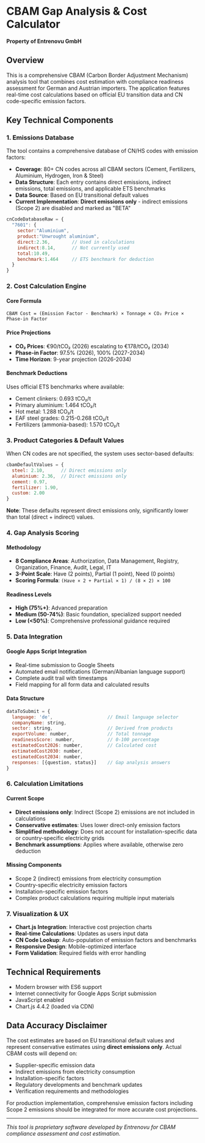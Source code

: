 # CBAM Gap Analysis & Cost Calculator

**Property of Entrenovu GmbH**

## Overview

This is a comprehensive CBAM (Carbon Border Adjustment Mechanism) analysis tool that combines cost estimation with compliance readiness assessment for German and Austrian importers. The application features real-time cost calculations based on official EU transition data and CN code-specific emission factors.

## Key Technical Components

### 1. Emissions Database

The tool contains a comprehensive database of CN/HS codes with emission factors:

- **Coverage**: 80+ CN codes across all CBAM sectors (Cement, Fertilizers, Aluminium, Hydrogen, Iron & Steel)
- **Data Structure**: Each entry contains direct emissions, indirect emissions, total emissions, and applicable ETS benchmarks
- **Data Source**: Based on EU transitional default values
- **Current Implementation**: **Direct emissions only** - indirect emissions (Scope 2) are disabled and marked as "BETA"

```javascript
cnCodeDatabaseRaw = {
  "7601": { 
    sector:"Aluminium", 
    product:"Unwrought aluminium", 
    direct:2.36,        // Used in calculations
    indirect:8.14,      // Not currently used
    total:10.49, 
    benchmark:1.464     // ETS benchmark for deduction
  }
}
```

### 2. Cost Calculation Engine

#### Core Formula
```
CBAM Cost = (Emission Factor - Benchmark) × Tonnage × CO₂ Price × Phase-in Factor
```

#### Price Projections
- **CO₂ Prices**: €90/tCO₂ (2026) escalating to €178/tCO₂ (2034)
- **Phase-in Factor**: 97.5% (2026), 100% (2027-2034)
- **Time Horizon**: 9-year projection (2026-2034)

#### Benchmark Deductions
Uses official ETS benchmarks where available:
- Cement clinkers: 0.693 tCO₂/t
- Primary aluminium: 1.464 tCO₂/t
- Hot metal: 1.288 tCO₂/t
- EAF steel grades: 0.215-0.268 tCO₂/t
- Fertilizers (ammonia-based): 1.570 tCO₂/t

### 3. Product Categories & Default Values

When CN codes are not specified, the system uses sector-based defaults:

```javascript
cbamDefaultValues = { 
  steel: 2.10,      // Direct emissions only
  aluminium: 2.36,  // Direct emissions only  
  cement: 0.97, 
  fertilizer: 1.90, 
  custom: 2.00 
}
```

**Note**: These defaults represent direct emissions only, significantly lower than total (direct + indirect) values.

### 4. Gap Analysis Scoring

#### Methodology
- **8 Compliance Areas**: Authorization, Data Management, Registry, Organization, Finance, Audit, Legal, IT
- **3-Point Scale**: Have (2 points), Partial (1 point), Need (0 points)
- **Scoring Formula**: `(Have × 2 + Partial × 1) / (8 × 2) × 100`

#### Readiness Levels
- **High (75%+)**: Advanced preparation
- **Medium (50-74%)**: Basic foundation, specialized support needed
- **Low (<50%)**: Comprehensive professional guidance required

### 5. Data Integration

#### Google Apps Script Integration
- Real-time submission to Google Sheets
- Automated email notifications (German/Albanian language support)
- Complete audit trail with timestamps
- Field mapping for all form data and calculated results

#### Data Structure
```javascript
dataToSubmit = {
  language: 'de',                    // Email language selector
  companyName: string,
  sector: string,                    // Derived from products
  exportVolume: number,              // Total tonnage
  readinessScore: number,            // 0-100 percentage
  estimatedCost2026: number,         // Calculated cost
  estimatedCost2030: number,
  estimatedCost2034: number,
  responses: [{question, status}]    // Gap analysis answers
}
```

### 6. Calculation Limitations

#### Current Scope
- **Direct emissions only**: Indirect (Scope 2) emissions are not included in calculations
- **Conservative estimates**: Uses lower direct-only emission factors
- **Simplified methodology**: Does not account for installation-specific data or country-specific electricity grids
- **Benchmark assumptions**: Applies where available, otherwise zero deduction

#### Missing Components
- Scope 2 (indirect) emissions from electricity consumption
- Country-specific electricity emission factors
- Installation-specific emission factors
- Complex product calculations requiring multiple input materials

### 7. Visualization & UX

- **Chart.js Integration**: Interactive cost projection charts
- **Real-time Calculations**: Updates as users input data
- **CN Code Lookup**: Auto-population of emission factors and benchmarks
- **Responsive Design**: Mobile-optimized interface
- **Form Validation**: Required fields with error handling

## Technical Requirements

- Modern browser with ES6 support
- Internet connectivity for Google Apps Script submission
- JavaScript enabled
- Chart.js 4.4.2 (loaded via CDN)

## Data Accuracy Disclaimer

The cost estimates are based on EU transitional default values and represent conservative estimates using **direct emissions only**. Actual CBAM costs will depend on:

- Supplier-specific emission data
- Indirect emissions from electricity consumption  
- Installation-specific factors
- Regulatory developments and benchmark updates
- Verification requirements and methodologies

For production implementation, comprehensive emission factors including Scope 2 emissions should be integrated for more accurate cost projections.

---

*This tool is proprietary software developed by Entrenovu for CBAM compliance assessment and cost estimation.*
